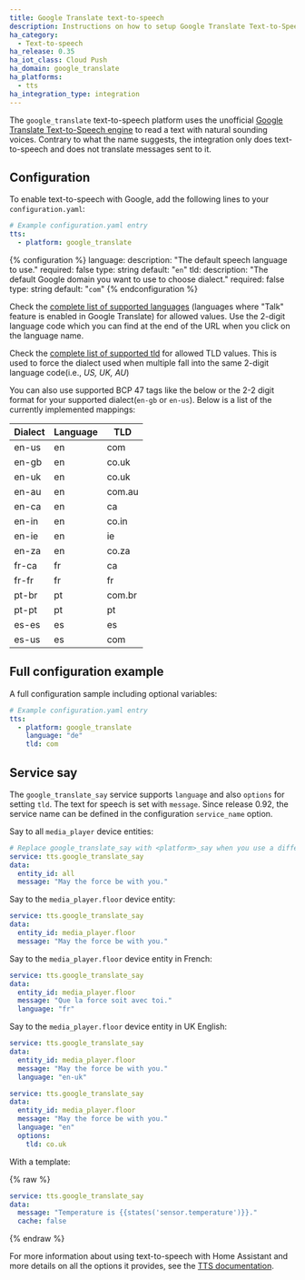 ```yaml
---
title: Google Translate text-to-speech
description: Instructions on how to setup Google Translate Text-to-Speech with Home Assistant.
ha_category:
  - Text-to-speech
ha_release: 0.35
ha_iot_class: Cloud Push
ha_domain: google_translate
ha_platforms:
  - tts
ha_integration_type: integration
---
```


The `google_translate` text-to-speech platform uses the unofficial [Google Translate Text-to-Speech engine](https://translate.google.com/) to read a text with natural sounding voices. Contrary to what the name suggests, the integration only does text-to-speech and does not translate messages sent to it.

## Configuration

To enable text-to-speech with Google, add the following lines to your `configuration.yaml`:

```yaml
# Example configuration.yaml entry
tts:
  - platform: google_translate
```

{% configuration %}
language:
  description: "The default speech language to use."
  required: false
  type: string
  default: "`en`"
tld:
  description: "The default Google domain you want to use to choose dialect."
  required: false
  type: string
  default: "`com`"
{% endconfiguration %}

Check the [complete list of supported languages](https://translate.google.com/intl/en_ALL/about/languages/) (languages where "Talk" feature is enabled in Google Translate) for allowed values.
Use the 2-digit language code which you can find at the end of the URL when you click on the language name. 

Check the [complete list of supported tld](https://www.google.com/supported_domains) for allowed TLD values. This is used to force the dialect used when multiple fall into the same 2-digit language code(i.e., *US, UK, AU*)

You can also use supported BCP 47 tags like the below or the 2-2 digit format for your supported dialect(`en-gb` or `en-us`). Below is a list of the currently implemented mappings:

| Dialect | Language | TLD |
|---------|----------|-----|
|en-us|en|com|
|en-gb|en|co.uk|
|en-uk|en|co.uk|
|en-au|en|com.au|
|en-ca|en|ca|
|en-in|en|co.in|
|en-ie|en|ie|
|en-za|en|co.za|
|fr-ca|fr|ca|
|fr-fr|fr|fr|
|pt-br|pt|com.br|
|pt-pt|pt|pt|
|es-es|es|es|
|es-us|es|com|


## Full configuration example

A full configuration sample including optional variables:

```yaml
# Example configuration.yaml entry
tts:
  - platform: google_translate
    language: "de"
    tld: com
```

## Service say

The `google_translate_say` service supports `language` and also `options` for setting `tld`. The text for speech is set with `message`. Since release 0.92, the service name can be defined in the configuration `service_name` option.

Say to all `media_player` device entities:

```yaml
# Replace google_translate_say with <platform>_say when you use a different platform.
service: tts.google_translate_say
data:
  entity_id: all
  message: "May the force be with you."
```

Say to the `media_player.floor` device entity:

```yaml
service: tts.google_translate_say
data:
  entity_id: media_player.floor
  message: "May the force be with you."
```

Say to the `media_player.floor` device entity in French:

```yaml
service: tts.google_translate_say
data:
  entity_id: media_player.floor
  message: "Que la force soit avec toi."
  language: "fr"
```

Say to the `media_player.floor` device entity in UK English:

```yaml
service: tts.google_translate_say
data:
  entity_id: media_player.floor
  message: "May the force be with you."
  language: "en-uk"
```

```yaml
service: tts.google_translate_say
data:
  entity_id: media_player.floor
  message: "May the force be with you."
  language: "en"
  options:
    tld: co.uk  
```

With a template:

{% raw %}

```yaml
service: tts.google_translate_say
data:
  message: "Temperature is {{states('sensor.temperature')}}."
  cache: false
```

{% endraw %}

For more information about using text-to-speech with Home Assistant and more details on all the options it provides, see the [TTS documentation](/integrations/tts/).
